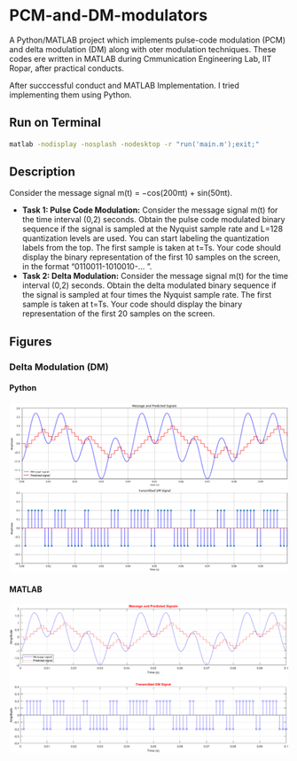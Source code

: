 # PCM-and-DM-modulators

A Python/MATLAB project which implements pulse-code modulation (PCM) and delta modulation (DM) along with oter modulation techniques.
These codes ere written in MATLAB during Cmmunication Engineering Lab, IIT Ropar, after practical conducts.

After succcessful conduct and MATLAB Implementation. I tried implementing them using Python.



## Run on Terminal

```sh
matlab -nodisplay -nosplash -nodesktop -r "run('main.m');exit;"
```

## Description

Consider the message signal m(t) = −cos(200πt) + sin(50πt).

- **Task 1: Pulse Code Modulation:** Consider the message signal m(t) for the
    time interval (0,2) seconds. Obtain the pulse code modulated binary sequence if the signal is
    sampled at the Nyquist sample rate and L=128 quantization levels are used. You can start
    labeling the quantization labels from the top. The first sample is taken at t=Ts. Your code
    should display the binary representation of the first 10 samples on the screen, in the format
    “0110011-1010010-... ”.
- **Task 2: Delta Modulation:** Consider the message signal m(t) for the time interval
    (0,2) seconds. Obtain the delta modulated binary sequence if the signal is sampled at four
    times the Nyquist sample rate. The first sample is taken at t=Ts. Your code should display
    the binary representation of the first 20 samples on the screen.



## Figures

### Delta Modulation (DM)

#### Python

<p align="left">
  <img alt="Figure" src="https://raw.githubusercontent.com/arasgungore/PCM-and-DM-modulators/main/Figures/python_DM.jpg" width="800">
</p>

#### MATLAB

<p align="left">
  <img alt="Figure" src="https://raw.githubusercontent.com/arasgungore/PCM-and-DM-modulators/main/Figures/matlab_DM.jpg" width="800">
</p>


